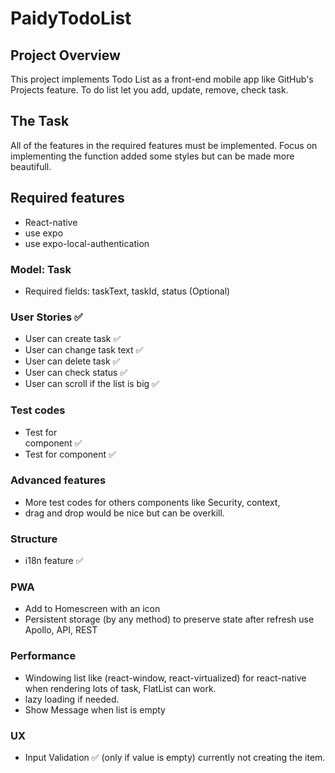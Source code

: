 # PaidyTodoList
## Project Overview
This project implements Todo List as a front-end mobile app like GitHub's Projects feature. To do list let you add, update, remove, check task.

## The Task
All of the features in the required features must be implemented. Focus on implementing the function added some styles but can be made more beautifull.

## Required features
* React-native
* use expo
* use expo-local-authentication
### Model: Task
* Required fields: taskText, taskId, status (Optional)
### User Stories ✅
* User can create task ✅
* User can change task text ✅
* User can delete task ✅
* User can check status ✅
* User can scroll if the list is big ✅
### Test codes
* Test for <Main /> component ✅
* Test for <Task /> component ✅

### Advanced features
* More test codes for others components like Security, context,
* drag and drop would be nice but can be overkill.

### Structure
* i18n feature ✅

### PWA
* Add to Homescreen with an icon
* Persistent storage (by any method) to preserve state after refresh use Apollo, API, REST

### Performance
* Windowing list like (react-window, react-virtualized) for react-native when rendering lots of task, FlatList can work.
* lazy loading if needed.
* Show Message when list is empty
### UX
* Input Validation ✅ (only if value is empty) currently not creating the item.
